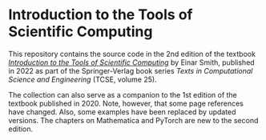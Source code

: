 # Introduction to the Tools of Scientific Computing

This repository contains the source code in the 2nd edition of the textbook [*Introduction to the Tools of Scientific Computing*](https://link.springer.com/book/10.1007/978-3-031-16972-4) by Einar Smith, published in 2022 as part of the Springer-Verlag book series *Texts in Computational Science and Engineering* (TCSE, volume 25).

The collection can also serve as a companion to the 1st edition of the textbook  published in 2020. Note, however, that some page references have changed. Also, some examples have been replaced by updated versions. The chapters on Mathematica and PyTorch are new to the second edition.